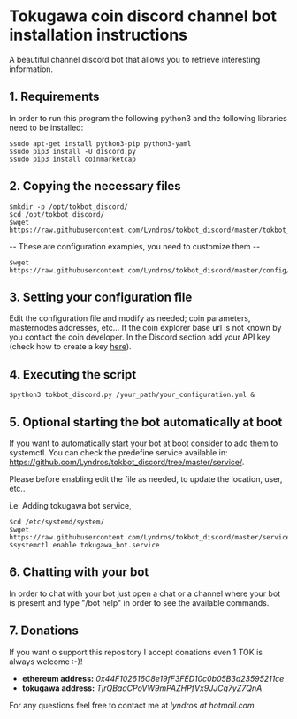 # Tokugawa coin discord channel bot installation instructions
A beautiful channel discord bot that allows you to retrieve interesting information.

## 1. Requirements

In order to run this program the following python3 and the following libraries need to be installed:
```
$sudo apt-get install python3-pip python3-yaml
$sudo pip3 install -U discord.py
$sudo pip3 install coinmarketcap
```
## 2. Copying the necessary files
```
$mkdir -p /opt/tokbot_discord/
$cd /opt/tokbot_discord/
$wget https://raw.githubusercontent.com/Lyndros/tokbot_discord/master/tokbot_discord.py
```
-- These are configuration examples, you need to customize them --
```
$wget https://raw.githubusercontent.com/Lyndros/tokbot_discord/master/config/tokugawa_bot.yml
```
## 3. Setting your configuration file

Edit the configuration file and modify as needed; coin parameters, masternodes addresses, etc...
If the coin explorer base url is not known by you contact the coin developer.
In the Discord section add your API key (check how to create a key <a href="https://discordpy.readthedocs.io/en/rewrite/discord.html">here</a>).

## 4. Executing the script
``` 
$python3 tokbot_discord.py /your_path/your_configuration.yml & 
```

## 5. Optional starting the bot automatically at boot
If you want to automatically start your bot at boot consider to add them to systemctl.
You can check the predefine service available in: https://github.com/Lyndros/tokbot_discord/tree/master/service/.

Please before enabling edit the file as needed, to update the location, user, etc..

i.e: Adding tokugawa bot service,
```
$cd /etc/systemd/system/
$wget https://raw.githubusercontent.com/Lyndros/tokbot_discord/master/service/tokugawa_bot.service
$systemctl enable tokugawa_bot.service
```

## 6. Chatting with your bot
In order to chat with your bot just open a chat or a channel where your bot is present and type 
"/bot help" in order to see the available commands.

## 7. Donations
If you want o support this repository I accept donations even 1 TOK is always welcome :-)!

- <b>ethereum address:</b> <i>0x44F102616C8e19fF3FED10c0b05B3d23595211ce</i>
- <b>tokugawa address:</b> <i>TjrQBaaCPoVW9mPAZHPfVx9JJCq7yZ7QnA</i>

For any questions feel free to contact me at <i>lyndros at hotmail.com</i>
